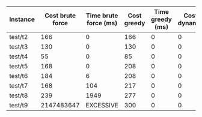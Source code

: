 | Instance | Cost brute force | Time brute force (ms) | Cost greedy | Time greedy (ms) | Cost dynamic | Time dynamic (ms) |
| -------- | ---------------- | --------------------- | ----------- | ---------------- | ------------ | ----------------- |
| test/t2 | 166 | 0 | 166 | 0 | 0 | 0 |
| test/t3 | 130 | 0 | 130 | 0 | 0 | 0 |
| test/t4 | 55 | 0 | 85 | 0 | 0 | 0 |
| test/t5 | 168 | 0 | 208 | 0 | 0 | 0 |
| test/t6 | 184 | 6 | 208 | 0 | 0 | 0 |
| test/t7 | 168 | 104 | 217 | 0 | 0 | 0 |
| test/t8 | 239 | 1949 | 277 | 0 | 0 | 0 |
| test/t9 | 2147483647 | EXCESSIVE | 300 | 0 | 0 | 0 |
